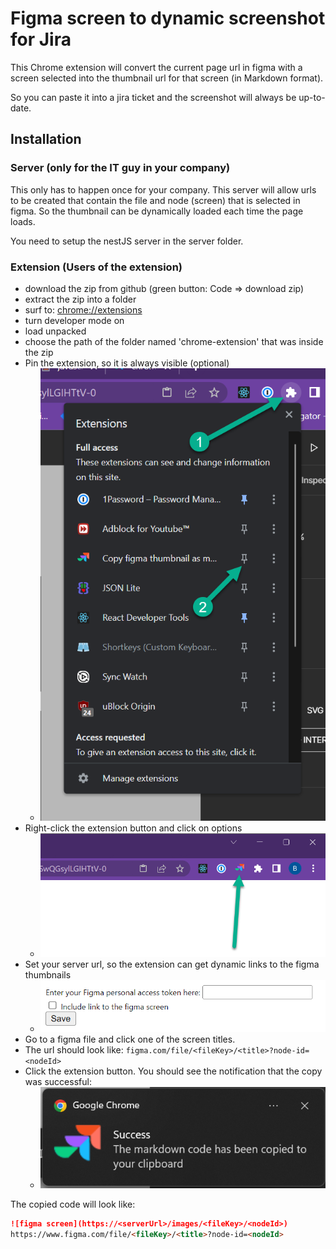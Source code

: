 # Figma screen to dynamic screenshot for Jira

This Chrome extension will convert the current page url in figma with a screen selected
into the thumbnail url for that screen (in Markdown format).

So you can paste it into a jira ticket and the screenshot will always be up-to-date.

## Installation

### Server (only for the IT guy in your company)

This only has to happen once for your company.
This server will allow urls to be created that contain the file and node (screen) that is selected in figma.
So the thumbnail can be dynamically loaded each time the page loads.

You need to setup the nestJS server in the server folder.


### Extension (Users of the extension)

* download the zip from github (green button: Code => download zip)
* extract the zip into a folder
* surf to: [chrome://extensions](chrome://extensions)
* turn developer mode on
* load unpacked
* choose the path of the folder named 'chrome-extension' that was inside the zip
* Pin the extension, so it is always visible (optional)
  * ![Shows arrow pointing to the extensions button in chrome and an arrow pointing to the pin extension button](readme_assets/pin-extension.png)
* Right-click the extension button and click on options
  * ![icon in chrome with arrow pointing to it](readme_assets/extension-icon.png)
* Set your server url, so the extension can get dynamic links to the figma thumbnails
  * ![screenshot of the options screen containing the figma token input field, a checkbox to include the link and a save button](readme_assets/options.png)
* Go to a figma file and click one of the screen titles.
* The url should look like: `figma.com/file/<fileKey>/<title>?node-id=<nodeId>`
* Click the extension button. You should see the notification that the copy was successful:
  * ![Screenshot showing a successful notification after a copy to clipboard operation succeeded](readme_assets/notification.png)


The copied code will look like:
```markdown
![figma screen](https://<serverUrl>/images/<fileKey>/<nodeId>)
https://www.figma.com/file/<fileKey>/<title>?node-id=<nodeId>
```

